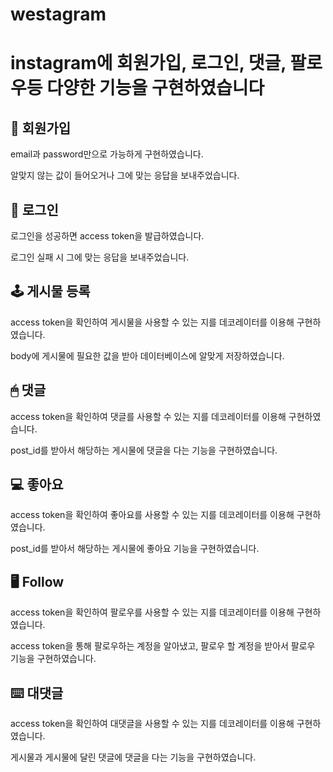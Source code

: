 <h1>westagram<h1>
  instagram에 회원가입, 로그인, 댓글, 팔로우등 다양한 기능을 구현하였습니다

<h2>📲 회원가입</h2> 

email과 password만으로 가능하게 구현하였습니다.

알맞지 않는 값이 들어오거나 그에 맞는 응답을 보내주었습니다.


<h2>📱 로그인</h2>

로그인을 성공하면 access token을 발급하였습니다.

로그인 실패 시 그에 맞는 응답을 보내주었습니다.

<h2>🕹 게시물 등록</h2>

access token을 확인하여 게시물을 사용할 수 있는 지를 데코레이터를 이용해 구현하였습니다.

body에 게시물에 필요한 값을 받아 데이터베이스에 알맞게 저장하였습니다.

<h2>🖱 댓글</h2>

access token을 확인하여 댓글를 사용할 수 있는 지를 데코레이터를 이용해 구현하였습니다.

post_id를 받아서 해당하는 게시물에 댓글을 다는 기능을 구현하였습니다.

<h2>💻 좋아요</h2>
access token을 확인하여 좋아요를 사용할 수 있는 지를 데코레이터를 이용해 구현하였습니다.

post_id를 받아서 해당하는 게시물에 좋아요 기능을 구현하였습니다.

<h2>🖥 Follow</h2>
access token을 확인하여 팔로우를 사용할 수 있는 지를 데코레이터를 이용해 구현하였습니다.

access token을 통해 팔로우하는 계정을 알아냈고,  팔로우 할 계정을 받아서 팔로우 기능을 구현하였습니다.

<h2>⌨️ 대댓글</h2>
access token을 확인하여 대댓글을 사용할 수 있는 지를 데코레이터를 이용해 구현하였습니다.

게시물과 게시물에 달린 댓글에 댓글을 다는 기능을 구현하였습니다.
